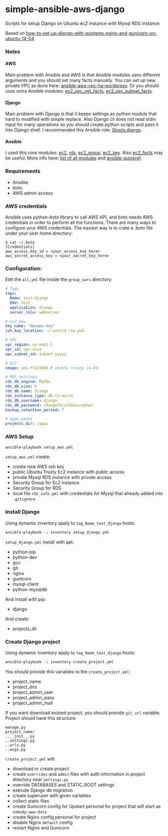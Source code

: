 # simple-ansible-aws-django
Scripts for setup Django on Ubuntu ec2 instance with Mysql RDS instance

Based on [how-to-set-up-django-with-postgres-nginx-and-gunicorn-on-ubuntu-14-04](https://www.digitalocean.com/community/tutorials/how-to-set-up-django-with-postgres-nginx-and-gunicorn-on-ubuntu-14-04)

### Notes

#### AWS
Main problem with Ansible and AWS is that Ansible modules uses different arguments and you should set many facts manually.
You can set up new private VPC as done here: [ansible-aws-vpc-ha-wordpress](https://github.com/arbabnazar/ansible-aws-vpc-ha-wordpress).
Or you should uses extra Ansible modules: [ec2_vpc_net_facts](https://docs.ansible.com/ansible/ec2_vpc_net_facts_module.html), [ec2_vpc_subnet_facts](https://docs.ansible.com/ansible/ec2_vpc_subnet_facts_module.html).

#### Django
Main problem with Django is that it keeps settings as python module that hard to modified with simple replace. Also Django cli does not read stdin input for many operations so you should create python scripts and pass it into Django shell. I recommended this Ansible role: [Stouts.django](https://galaxy.ansible.com/detail#/role/832).

#### Ansible
I used this core modules: [ec2](https://docs.ansible.com/ansible/ec2_module.html), [rds](https://docs.ansible.com/ansible/rds_module.html), [ec2_group](https://docs.ansible.com/ansible/ec2_group_module.html), [ec2_key](https://docs.ansible.com/ansible/ec2_key_module.html). Also [ec2_facts](https://docs.ansible.com/ansible/ec2_facts_module.html) may be useful. More info here: [list of all modules](https://docs.ansible.com/ansible/list_of_all_modules.html) and [ansible-quickref](https://github.com/lorin/ansible-quickref/blob/master/ec2.rst).

### Requirements

- Ansible
- boto
- AWS admin access

### AWS credentials
Ansible uses python-boto library to call AWS API, and boto needs AWS credentials in order to perform all the functions. There are many ways to configure your AWS credentials. The easiest way is to crate a .boto file under your user home directory:
```shell
$ cat ~/.boto
[Credentials]
aws_access_key_id = <your_access_key_here>
aws_secret_access_key = <your_secret_key_here>
```

### Configuration:
Edit the `all.yml` file inside the `group_vars` directory:
```yaml
# Tags
tags:
  Name: test-django
  ENV: test
  application: django
  server_role: webserver

# ec2_key
key_name: "devops-key"
ssh_key_location: ~/.ssh/id_rsa.pub 

# VPC
vpc_region: us-east-1
vpc_id: vpc-xxxx
vpc_subnet_id: subnet-yyyyy

# EC2
image: ami-ff427095 # ubuntu trusty 14.04

# RDS settings
rds_db_engine: MySQL
rds_db_size: 5
rds_db_name: django
rds_instance_type: db.t2.micro
rds_db_username: django
rds_db_password: changeThisToSecureOne!
backup_retention_period: 7

# Apps paths
projects_dir: /apps
```

### AWS Setup

```bash
ansible-playbook setup_aws.yml
```

`setup_aws.yml` create:
- create new AWS ssh key
- public Ubuntu Trusty Ec2 instance with public access
- private Mysql RDS instance with private access
- Security Group for Ec2 instance
- Security Group for RDS
- local file `rds_info.yml` with credentials for Mysql that already added into `.gitignore`

### Install Django

Using dynamic inventory apply to `tag_Name_test_django` hosts:
```bash
ansible-playbook -i inventory setup_django.yml
```

`setup_django.yml` install with apt:
- python-pip
- python-dev
- gcc
- git
- nginx
- gunicorn
- mysql-client
- python-mysqldb

And install with pip:
- django

And create:
- projects_dir

### Create Django project

Using dynamic inventory apply to `tag_Name_test_django` hosts:
```bash
ansible-playbook -i inventory create_project.yml
```

You should provide this variables to the `create_project.yml`:
- project_name
- project_dns
- project_admin_user
- project_admin_pass
- project_admin_mail

If you want download existed project, you should provide `git_url` variable. Project should have this structure:
```
manage.py
project_name/
..__init__.py
..settings.py
..urls.py
..wsgi.py
```

`create_project.yml` will:
- download or create project
- create `overrides` and `admin` files with auth information in project directory near `settings.py`
- override DATABASES and STATIC_ROOT settings
- execute Django db migration
- create superuser with given variables
- collect static files
- create Gunicorn config for Upstart personal for project that will start as `nobody:www-data`
- create Nginx config personal for project
- disable Nginx `default` config
- restart Nginx and Gunicorn
